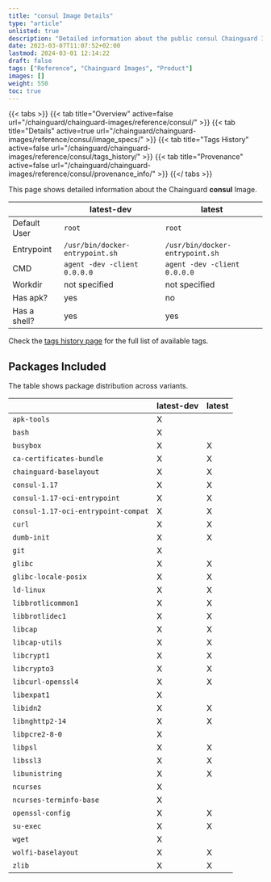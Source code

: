 ```yaml
---
title: "consul Image Details"
type: "article"
unlisted: true
description: "Detailed information about the public consul Chainguard Image."
date: 2023-03-07T11:07:52+02:00
lastmod: 2024-03-01 12:14:22
draft: false
tags: ["Reference", "Chainguard Images", "Product"]
images: []
weight: 550
toc: true
---
```


{{< tabs >}}
{{< tab title="Overview" active=false url="/chainguard/chainguard-images/reference/consul/" >}}
{{< tab title="Details" active=true url="/chainguard/chainguard-images/reference/consul/image_specs/" >}}
{{< tab title="Tags History" active=false url="/chainguard/chainguard-images/reference/consul/tags_history/" >}}
{{< tab title="Provenance" active=false url="/chainguard/chainguard-images/reference/consul/provenance_info/" >}}
{{</ tabs >}}

This page shows detailed information about the Chainguard **consul** Image.

|              | latest-dev                      | latest                          |
|--------------|---------------------------------|---------------------------------|
| Default User | `root`                          | `root`                          |
| Entrypoint   | `/usr/bin/docker-entrypoint.sh` | `/usr/bin/docker-entrypoint.sh` |
| CMD          | `agent -dev -client 0.0.0.0`    | `agent -dev -client 0.0.0.0`    |
| Workdir      | not specified                   | not specified                   |
| Has apk?     | yes                             | no                              |
| Has a shell? | yes                             | yes                             |

Check the [tags history page](/chainguard/chainguard-images/reference/consul/tags_history/) for the full list of available tags.

## Packages Included
The table shows package distribution across variants.

|                                     | latest-dev | latest |
|-------------------------------------|------------|--------|
| `apk-tools`                         | X          |        |
| `bash`                              | X          |        |
| `busybox`                           | X          | X      |
| `ca-certificates-bundle`            | X          | X      |
| `chainguard-baselayout`             | X          | X      |
| `consul-1.17`                       | X          | X      |
| `consul-1.17-oci-entrypoint`        | X          | X      |
| `consul-1.17-oci-entrypoint-compat` | X          | X      |
| `curl`                              | X          | X      |
| `dumb-init`                         | X          | X      |
| `git`                               | X          |        |
| `glibc`                             | X          | X      |
| `glibc-locale-posix`                | X          | X      |
| `ld-linux`                          | X          | X      |
| `libbrotlicommon1`                  | X          | X      |
| `libbrotlidec1`                     | X          | X      |
| `libcap`                            | X          | X      |
| `libcap-utils`                      | X          | X      |
| `libcrypt1`                         | X          | X      |
| `libcrypto3`                        | X          | X      |
| `libcurl-openssl4`                  | X          | X      |
| `libexpat1`                         | X          |        |
| `libidn2`                           | X          | X      |
| `libnghttp2-14`                     | X          | X      |
| `libpcre2-8-0`                      | X          |        |
| `libpsl`                            | X          | X      |
| `libssl3`                           | X          | X      |
| `libunistring`                      | X          | X      |
| `ncurses`                           | X          |        |
| `ncurses-terminfo-base`             | X          |        |
| `openssl-config`                    | X          | X      |
| `su-exec`                           | X          | X      |
| `wget`                              | X          |        |
| `wolfi-baselayout`                  | X          | X      |
| `zlib`                              | X          | X      |

